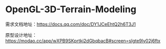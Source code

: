 # OpenGL-3D-Terrain-Modeling

需求文档地址：https://docs.qq.com/doc/DY1JCeEhtQ2h6T3J1

原型设计地址：https://modao.cc/app/wXPB9SKprtkj2dGbqbacB#screen=slgte9ly02j6ftx
